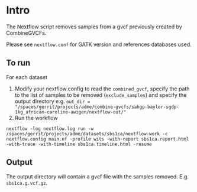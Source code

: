# Intro

The Nextflow script removes samples from a gvcf previously created by CombineGVCFs.

Please see `nextflow.conf` for GATK version and references databases used.

## To run

For each dataset
1) Modify your nextflow.config to read the `combined_gvcf`, specify the path to the list of samples to be removed (`exclude_samples`) and specify the output directory e.g. `out_dir = "/spaces/gerrit/projects/adme/combine-gvcfs/sahgp-baylor-sgdp-1kg_african-caroline-awigen/nextflow-out/"`
3) Run the workflow
```
nextflow -log nextflow.log run -w /spaces/gerrit/projects/adme/datasets/sbs1ca/nextflow-work -c nextflow.config main.nf -profile wits -with-report sbs1ca.report.html -with-trace -with-timeline sbs1ca.timeline.html -resume
```

## Output

The output directory will contain a gvcf file with the samples removed. E.g. `sbs1ca.g.vcf.gz`.

